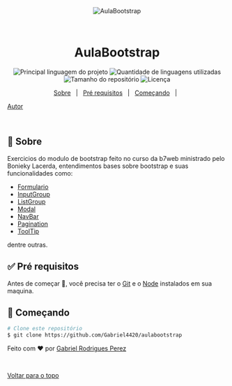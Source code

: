 <div align="center" id="top"> 
  <img src="./.github/app.gif" alt="AulaBootstrap" />

  &#xa0;

  <!-- <a href="https://aulabootstrap.netlify.com">Demo</a> -->
</div>

<h1 align="center">AulaBootstrap</h1>

<p align="center">
  <img alt="Principal linguagem do projeto" src="https://img.shields.io/github/languages/top/Gabriel4420/aulabootstrap?color=56BEB8">

  <img alt="Quantidade de linguagens utilizadas" src="https://img.shields.io/github/languages/count/Gabriel4420/aulabootstrap?color=56BEB8">

  <img alt="Tamanho do repositório" src="https://img.shields.io/github/repo-size/Gabriel4420/aulabootstrap?color=56BEB8">

  <img alt="Licença" src="https://img.shields.io/github/license/Gabriel4420/aulabootstrap?color=56BEB8">

  <!-- <img alt="Github issues" src="https://img.shields.io/github/issues/Gabriel4420/aulabootstrap?color=56BEB8" /> -->

  <!-- <img alt="Github forks" src="https://img.shields.io/github/forks/Gabriel4420/aulabootstrap?color=56BEB8" /> -->

  <!-- <img alt="Github stars" src="https://img.shields.io/github/stars/Gabriel4420/aulabootstrap?color=56BEB8" /> -->
</p>

<!-- Status -->

<!-- <h4 align="center"> 
	🚧  AulaBootstrap 🚀 Em construção...  🚧
</h4> 

<hr> -->

<p align="center">
  <a href="#dart-sobre">Sobre</a> &#xa0; | &#xa0; 
   <a href="#white_check_mark-pré-requesitos">Pré requisitos</a> &#xa0; | &#xa0;
  <a href="#checkered_flag-começando">Começando</a> &#xa0; | &#xa0;
  
  <a href="https://github.com/Gabriel4420" target="_blank">Autor</a>
</p>

<br>

## :dart: Sobre ##

Exercicios do modulo de bootstrap feito no curso da b7web ministrado pelo Bonieky Lacerda, entendimentos bases sobre bootstrap e suas funcionalidades como:

<ul>
        <li><a href="https://getbootstrap.com/docs/5.0/forms/overview/">Formulario</a></li>
        <li><a href="https://getbootstrap.com/docs/5.0/forms/input-group/">InputGroup</a></li>
        <li><a href="https://getbootstrap.com/docs/5.0/components/list-group/">ListGroup</a></li>
        <li><a href="https://getbootstrap.com/docs/5.0/components/modal/">Modal</a></li>
        <li><a href="https://getbootstrap.com/docs/5.0/components/navbar/">NavBar</a></li>
        <li><a href="https://getbootstrap.com/docs/5.0/components/pagination/">Pagination</a></li>
        <li><a href="https://getbootstrap.com/docs/5.0/components/tooltips/">ToolTip</a></li>
  </ul>

  dentre outras.

## :white_check_mark: Pré requisitos ##

Antes de começar :checkered_flag:, você precisa ter o [Git](https://git-scm.com) e o [Node](https://nodejs.org/en/) instalados em sua maquina.

## :checkered_flag: Começando ##

```bash
# Clone este repositório
$ git clone https://github.com/Gabriel4420/aulabootstrap

```

Feito com :heart: por <a href="https://github.com/Gabriel4420" target="_blank">Gabriel Rodrigues Perez</a>

&#xa0;

<a href="#top">Voltar para o topo</a>
